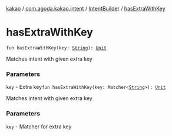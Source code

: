 [kakao](../../index.md) / [com.agoda.kakao.intent](../index.md) / [IntentBuilder](index.md) / [hasExtraWithKey](./has-extra-with-key.md)

# hasExtraWithKey

`fun hasExtraWithKey(key: `[`String`](https://kotlinlang.org/api/latest/jvm/stdlib/kotlin/-string/index.html)`): `[`Unit`](https://kotlinlang.org/api/latest/jvm/stdlib/kotlin/-unit/index.html)

Matches intent with given extra key

### Parameters

`key` - Extra key`fun hasExtraWithKey(key: Matcher<`[`String`](https://kotlinlang.org/api/latest/jvm/stdlib/kotlin/-string/index.html)`>): `[`Unit`](https://kotlinlang.org/api/latest/jvm/stdlib/kotlin/-unit/index.html)

Matches intent with given extra key

### Parameters

`key` - Matcher for extra key